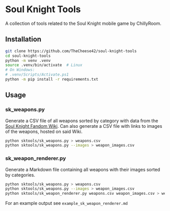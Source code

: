 # Soul Knight Tools

A collection of tools related to the Soul Knight mobile game by ChillyRoom.

## Installation

```sh
git clone https://github.com/TheCheese42/soul-knight-tools
cd soul-knight-tools
python -m venv .venv
source .venv/bin/activate  # Linux
# On Windows:
# .venv/Scripts/Activate.ps1
python -m pip install -r requirements.txt
```

## Usage

### sk_weapons.py

Generate a CSV file of all weapons sorted by category with data from the [Soul Knight Fandom Wiki](https://soul-knight.fandom.com/wiki/Soul_Knight_Wiki). Can also generate a CSV file with links to images of the weapons, hosted on said Wiki.

```sh
python sktools/sk_weapons.py > weapons.csv
python sktools/sk_weapons.py --images > weapon_images.csv
```

### sk_weapon_renderer.py

Generate a Markdown file containing all weapons with their images sorted by categories.

```sh
python sktools/sk_weapons.py > weapons.csv
python sktools/sk_weapons.py --images > weapon_images.csv
python sktools/sk_weapon_renderer.py weapons.csv weapon_images.csv > weapons.md
```

For an example output see `example_sk_weapon_renderer.md`
